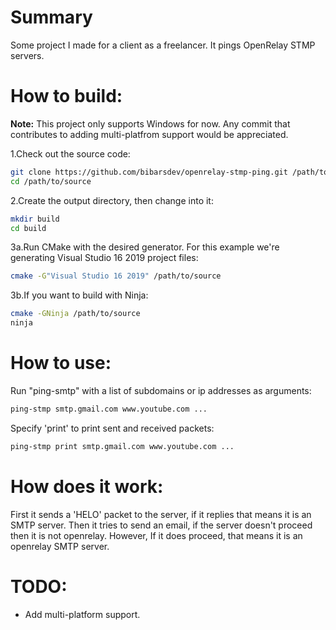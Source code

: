 # Summary
Some project I made for a client as a freelancer. It pings OpenRelay STMP servers.

# How to build:
**Note:** This project only supports Windows for now. Any commit that contributes to adding multi-platfrom support would be appreciated.

1.Check out the source code:
```sh
git clone https://github.com/bibarsdev/openrelay-stmp-ping.git /path/to/source
cd /path/to/source
```
2.Create the output directory, then change into it:
```sh
mkdir build
cd build
```
3a.Run CMake with the desired generator. For this example we're generating Visual Studio 16 2019 project files:
```sh
cmake -G"Visual Studio 16 2019" /path/to/source
```
3b.If you want to build with Ninja:
```sh
cmake -GNinja /path/to/source
ninja
```

# How to use:
Run "ping-smtp" with a list of subdomains or ip addresses as arguments:
```sh
ping-stmp smtp.gmail.com www.youtube.com ...
```
Specify 'print' to print sent and received packets:
```sh
ping-stmp print smtp.gmail.com www.youtube.com ...
```

# How does it work:
First it sends a 'HELO' packet to the server, if it replies that means it is an SMTP server. Then it tries to send an email, if the server doesn't proceed then it is not openrelay. However, If it does proceed, that means it is an openrelay SMTP server.

# TODO:
- Add multi-platform support.
